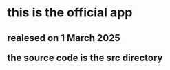 
# this is  the official app 

<h2>realesed on 1 March 2025

the source code is the src directory</h2>

